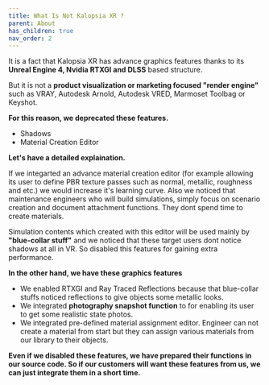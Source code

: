 ```yaml
---
title: What Is Not Kalopsia XR ?
parent: About
has_children: true
nav_order: 2
---
```


It is a fact that Kalopsia XR has advance graphics features thanks to its **Unreal Engine 4, Nvidia RTXGI and DLSS** based structure.

But it is not a **product visualization or marketing focused "render engine"** such as VRAY, Autodesk Arnold, Autodesk VRED, Marmoset Toolbag or Keyshot.

**For this reason, we deprecated these features.**
* Shadows
* Material Creation Editor

**Let's have a detailed explaination.**

If we integarted an advance material creation editor (for example allowing its user to define PBR texture passes such as normal, metallic, roughness and etc.) we would increase it's learning curve. Also we noticed that maintenance engineers who will build simulations, simply focus on scenario creation and document attachment functions. They dont spend time to create materials.

Simulation contents which created with this editor will be used mainly by **"blue-collar stuff"** and we noticed that these target users dont notice shadows at all in VR. So disabled this features for gaining extra performance.

**In the other hand, we have these graphics features**
* We enabled RTXGI and Ray Traced Reflections because that blue-collar stuffs noticed reflections to give objects some metallic looks.
* We integrated **photography snapshot function** to for enabling its user to get some realistic state photos.
* We integrated pre-defined material assignment editor. Engineer can not create a material from start but they can assign various materials from our library to their objects.

**Even if we disabled these features, we have prepared their functions in our source code. So if our customers will want these features from us, we can just integrate them in a short time.**
